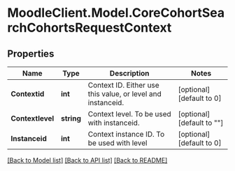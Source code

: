 # MoodleClient.Model.CoreCohortSearchCohortsRequestContext

## Properties

Name | Type | Description | Notes
------------ | ------------- | ------------- | -------------
**Contextid** | **int** | Context ID. Either use this value, or level and instanceid. | [optional] [default to 0]
**Contextlevel** | **string** | Context level. To be used with instanceid. | [optional] [default to ""]
**Instanceid** | **int** | Context instance ID. To be used with level | [optional] [default to 0]

[[Back to Model list]](../README.md#documentation-for-models) [[Back to API list]](../README.md#documentation-for-api-endpoints) [[Back to README]](../README.md)


